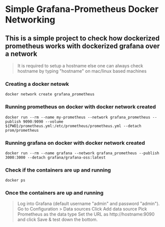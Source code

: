 # Simple Grafana-Prometheus Docker Networking 

## This is a simple project to check how dockerized prometheus works with dockerized grafana over a network

> It is required to setup a hostname else one can always check hostname
> by typing "hostname" on mac/linux based machines

### Creating a docker netowk

```
docker network create grafana_prometheus        
```

### Running prometheus on docker with docker network created

```
docker run --rm --name my-prometheus --network grafana_prometheus --publish 9090:9090 --volume ${PWD}/prometheus.yml:/etc/prometheus/prometheus.yml --detach prom/prometheus
```

### Running grafana on docker with docker network created

```
docker run --rm --name grafana --network grafana_prometheus --publish 3000:3000 --detach grafana/grafana-oss:latest
```
### Check if the containers are up and running

```
docker ps 
```

### Once the containers are up and running

>Log into Grafana (default username "admin" and password "admin").
>Go to Configuration > Data sources
>Click Add data source
>Pick Prometheus as the data type
>Set the URL as http://hostname:9090 and click Save & test down the bottom.
